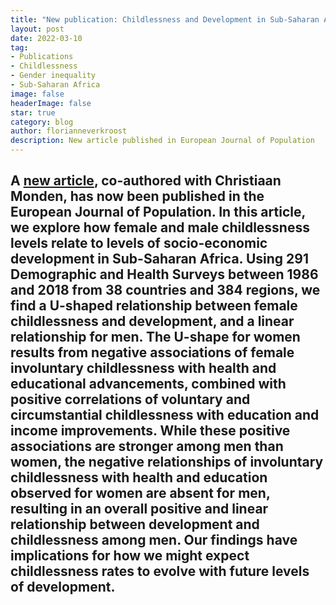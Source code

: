 ```yaml
---
title: "New publication: Childlessness and Development in Sub-Saharan Africa: Is There Evidence for a U-shaped Pattern?"
layout: post
date: 2022-03-10
tag: 
- Publications
- Childlessness
- Gender inequality
- Sub-Saharan Africa
image: false
headerImage: false
star: true
category: blog
author: florianneverkroost
description: New article published in European Journal of Population
---
```



A [new article](https://link.springer.com/article/10.1007/s10680-022-09608-5#article-info), co-authored with Christiaan Monden, has now been published in the European Journal of Population. In this article, we explore how female and male childlessness levels relate to levels of socio-economic development in Sub-Saharan Africa. Using 291 Demographic and Health Surveys between 1986 and 2018 from 38 countries and 384 regions, we find a U-shaped relationship between female childlessness and development, and a linear relationship for men. The U-shape for women results from negative associations of female involuntary childlessness with health and educational advancements, combined with positive correlations of voluntary and circumstantial childlessness with education and income improvements. While these positive associations are stronger among men than women, the negative relationships of involuntary childlessness with health and education observed for women are absent for men, resulting in an overall positive and linear relationship between development and childlessness among men. Our findings have implications for how we might expect childlessness rates to evolve with future levels of development.
---
